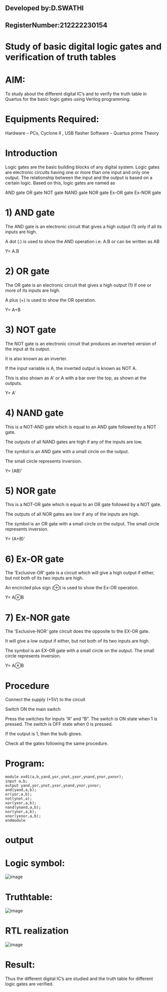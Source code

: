 ## Developed by:D.SWATHI
 
## RegisterNumber:212222230154
# Study of basic digital logic gates and verification of truth tables

# AIM:
To study about the different digital IC’s and to verify the truth table in Quartus for the basic logic gates using Verilog programming.

# Equipments Required:
Hardware – PCs, Cyclone II , USB flasher
Software – Quartus prime
Theory
# Introduction
Logic gates are the basic building blocks of any digital system. Logic gates are electronic circuits having one or more than one input and only one output. The relationship between the input and the output is based on a certain logic. Based on this, logic gates are named as

AND gate
OR gate
NOT gate
NAND gate
NOR gate
Ex-OR gate
Ex-NOR gate
# 1) AND gate
The AND gate is an electronic circuit that gives a high output (1) only if all its inputs are high.

A dot (.) is used to show the AND operation i.e. A.B or can be written as AB

Y= A.B
# 2) OR gate

The OR gate is an electronic circuit that gives a high output (1) if one or more of its inputs are high.

A plus (+) is used to show the OR operation.

Y= A+B
# 3) NOT gate

The NOT gate is an electronic circuit that produces an inverted version of the input at its output.

It is also known as an inverter.

If the input variable is A, the inverted output is known as NOT A.

This is also shown as A' or A with a bar over the top, as shown at the outputs.

Y= A'
# 4) NAND gate

This is a NOT-AND gate which is equal to an AND gate followed by a NOT gate.

The outputs of all NAND gates are high if any of the inputs are low.

The symbol is an AND gate with a small circle on the output.

The small circle represents inversion.

Y= (AB)’
# 5) NOR gate

This is a NOT-OR gate which is equal to an OR gate followed by a NOT gate.

The outputs of all NOR gates are low if any of the inputs are high.

The symbol is an OR gate with a small circle on the output. The small circle represents inversion.

Y= (A+B)’
# 6) Ex-OR gate

The 'Exclusive-OR' gate is a circuit which will give a high output if either, but not both of its two inputs are high.

An encircled plus sign (⊕) is used to show the Ex-OR operation.

Y= A⊕B
# 7) Ex-NOR gate

The 'Exclusive-NOR' gate circuit does the opposite to the EX-OR gate.

It will give a low output if either, but not both of its two inputs are high.

The symbol is an EX-OR gate with a small circle on the output. The small circle represents inversion.

Y= A⊕B

# Procedure
Connect the supply (+5V) to the circuit

Switch ON the main switch

Press the switches for inputs “A” and “B”. The switch is ON state when 1 is pressed. The switch is OFF state when 0 is pressed.

If the output is 1, then the bulb glows.

Check all the gates following the same procedure.
# Program:
```
module ex01(a,b,yand,yor,ynot,yxor,ynand,ynor,yxnor);
input a,b;
output yand,yor,ynot,yxor,ynand,ynor,yxnor;
and(yand,a,b);
or(yor,a,b);
not(ynot,a);
xor(yxor,a,b);
nand(ynand,a,b);
nor(ynor,a,b);
xnor(yxnor,a,b);
endmodule
```
# output
# Logic symbol:
![image](https://github.com/swathidd/Study-of-basic-digital-IC-s-and-verification-of-truth-tables-for-different-logic-gates-realization-/assets/121300272/d54c7fce-7ffa-4451-b8f9-846580bc238d)

# Truthtable:
![image](https://github.com/swathidd/Study-of-basic-digital-IC-s-and-verification-of-truth-tables-for-different-logic-gates-realization-/assets/121300272/6f069ad4-2bd6-4e19-b186-7986fae6a084)

# RTL realization
![image](https://github.com/swathidd/Study-of-basic-digital-IC-s-and-verification-of-truth-tables-for-different-logic-gates-realization-/assets/121300272/0821dd0a-3239-43e4-b493-1df073571abb)


# Result:
Thus the different digital IC’s are studied and the truth table for different logic gates are verified.
